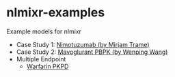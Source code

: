 # nlmixr-examples
Example models for nlmixr

- Case Study 1: [Nimotuzumab (by Mirjam Trame)](case-study-nimotuzumab/Nimo.R)
- Case Study 2: [Mavoglurant PBPK (by Wenping Wang)](case-study-mavoglurant/PBPK.R)
- Multiple Endpoint 
  - [Warfarin PKPD](case-study-warfarin/warfarin_PKPD_joint.R) 
